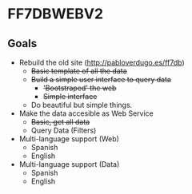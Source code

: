 # FF7DBWEBV2

## Goals

+ Rebuild the old site (http://pabloverdugo.es/ff7db)
     - ~~Basic template of all the data~~
     - ~~Build a simple user interface to query data~~
        - ~~'Bootstraped' the web~~
        - ~~Simple interface~~
     - Do beautiful but simple things.
+ Make the data accesible as Web Service
    - ~~Basic, get all data~~
    - Query Data (Filters)
+ Multi-language support (Web)
    - Spanish
    - English
+ Multi-language support (Data)
    - Spanish
    - English